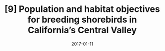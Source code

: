 ---
title: "[9] Population and habitat objectives for breeding shorebirds in California’s Central Valley"
collection: publications
date: 2017-01-11
venue: 'San Francisco Estuary and Watershed Science'
link: 'https://doi.org/10.15447/sfews.2017v15iss1art3'
paperurl: '/files/Strum et al. 2017 - CVJV - breeding shorebirds.pdf'
openaccess: true
citation: "Strum KM, Dybala KE, Iglecia MN, Shuford WD (2017) Population and habitat objectives for breeding shorebirds in California’s Central Valley. <i>San Francisco Estuary and Watershed Science</i> 15. DOI: 10.15447/sfews.2017v15iss1art3"
---